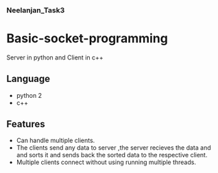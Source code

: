 ### Neelanjan_Task3
# Basic-socket-programming
Server in python and Client in c++ 
## Language
* python 2
* c++

## Features 
* Can handle multiple clients.
* The clients send any data to server ,the server recieves the data and and sorts it and sends back the sorted data to the respective client.
* Multiple clients connect without using running multiple threads.
